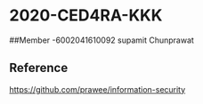 # 2020-CED4RA-KKK
##Member
-6002041610092 supamit Chunprawat
## Reference
https://github.com/prawee/information-security
